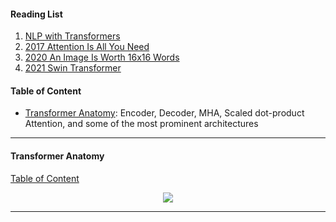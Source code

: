 #### Reading List 
1. [NLP with Transformers](//C:/Users/caiji/Documents/PDF/Lewis%20Tunstall,%20Leandro%20von%20Werra,%20Thomas%20Wolf%20-%20Natural%20Language%20Processing%20with%20Transformers_%20Building%20Language%20Applications%20with%20Hugging%20Face-O'Reilly%20Media%20(2022).pdf)
2. [2017 Attention Is All You Need](https://arxiv.org/pdf/1706.03762)
3. [2020 An Image Is Worth 16x16 Words](https://arxiv.org/pdf/2010.11929)
4. [2021 Swin Transformer](https://arxiv.org/pdf/2103.14030)


#### Table of Content 
- [Transformer Anatomy](#transformer-anatomy): Encoder, Decoder, MHA, Scaled dot-product Attention, and some of the most prominent architectures

---

#### Transformer Anatomy    
[Table of Content](#table-of-content)  
<div align="center"><img src="../pictures/TransformerAnatomy.png" width=""></div>

---



